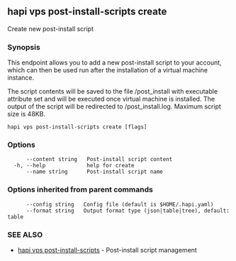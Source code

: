 ## hapi vps post-install-scripts create

Create new post-install script

### Synopsis

This endpoint allows you to add a new post-install script to your account, which can then be used run after the installation of a virtual machine instance.

The script contents will be saved to the file /post_install with executable attribute set and will be executed once 
virtual machine is installed. The output of the script will be redirected to /post_install.log. Maximum script size is 48KB.

```
hapi vps post-install-scripts create [flags]
```

### Options

```
      --content string   Post-install script content
  -h, --help             help for create
      --name string      Post-install script name
```

### Options inherited from parent commands

```
      --config string   Config file (default is $HOME/.hapi.yaml)
      --format string   Output format type (json|table|tree), default: table
```

### SEE ALSO

* [hapi vps post-install-scripts](hapi_vps_post-install-scripts.md)	 - Post-install script management

